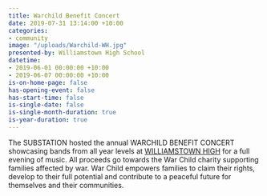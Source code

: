 ```yaml
---
title: Warchild Benefit Concert
date: 2019-07-31 13:14:00 +10:00
categories:
- community
image: "/uploads/Warchild-WH.jpg"
presented-by: Williamstown High School
datetime:
- 2019-06-01 00:00:00 +10:00
- 2019-06-07 00:00:00 +10:00
is-on-home-page: false
has-opening-event: false
has-start-time: false
is-single-date: false
is-single-month-duration: true
is-year-duration: true
---
```


The SUBSTATION hosted the annual WARCHILD BENEFIT CONCERT showcasing bands from all year levels at [WILLIAMSTOWN HIGH](http://www.willihigh.vic.edu.au/) for a full evening of music. All proceeds go towards the War Child charity supporting families affected by war. War Child empowers families to claim their rights, develop to their full potential and contribute to a peaceful future for themselves and their communities.